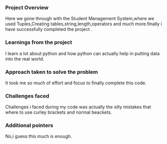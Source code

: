 ### Project Overview

 Here we gone through with the Student Management System,where we used Tuples,Creating tables,string,length,operators and much more.finally i have successfully completed the project .


### Learnings from the project

 I learn a lot about python and how python can actually help in putting data into the real world.


### Approach taken to solve the problem

 It took me so much of effort and focus to finally complete this code.


### Challenges faced

 Challenges i faced during my code was actually the silly mistakes that where to use curley brackets and normal beackets.


### Additional pointers

 No,i guess this much is enough.


